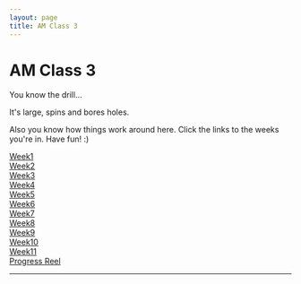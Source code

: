```yaml
---
layout: page
title: AM Class 3
---
```


# AM Class 3

You know the drill...

It's large, spins and bores holes.

Also you know how things work around here. Click the links to the weeks you're in. Have fun! :)

<div class="big-link-holder"><a href="week1.html"><div class="big-link">Week1</div></a></div>
<div class="big-link-holder"><a href="week2.html"><div class="big-link">Week2</div></a></div>
<div class="big-link-holder"><a href="week3.html"><div class="big-link">Week3</div></a></div>
<div class="big-link-holder"><a href="week4.html"><div class="big-link">Week4</div></a></div>
<div class="big-link-holder"><a href="week5.html"><div class="big-link">Week5</div></a></div>
<div class="big-link-holder"><a href="week6.html"><div class="big-link">Week6</div></a></div>
<div class="big-link-holder"><a href="week7.html"><div class="big-link">Week7</div></a></div>
<div class="big-link-holder"><a href="week8.html"><div class="big-link">Week8</div></a></div>
<div class="big-link-holder"><a href="week9.html"><div class="big-link">Week9</div></a></div>
<div class="big-link-holder"><a href="week10.html"><div class="big-link">Week10</div></a></div>
<div class="big-link-holder"><a href="week11.html"><div class="big-link">Week11</div></a></div>
<div class="big-link-holder"><a href="progress-reel.html"><div class="big-link">Progress Reel</div></a></div>

----